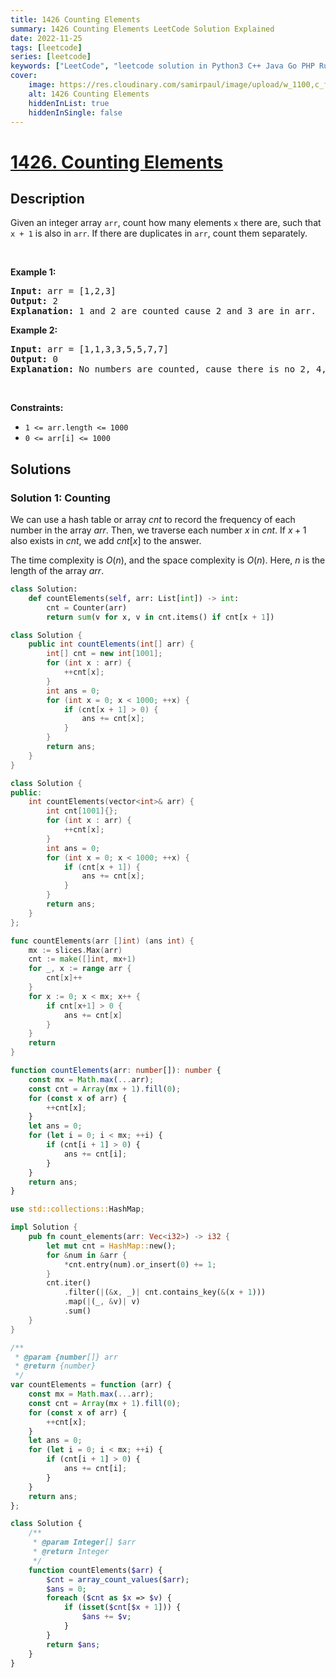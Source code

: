 ```yaml
---
title: 1426 Counting Elements
summary: 1426 Counting Elements LeetCode Solution Explained
date: 2022-11-25
tags: [leetcode]
series: [leetcode]
keywords: ["LeetCode", "leetcode solution in Python3 C++ Java Go PHP Ruby Swift TypeScript Rust C# JavaScript C", "1426 Counting Elements LeetCode Solution Explained in all languages"]
cover:
    image: https://res.cloudinary.com/samirpaul/image/upload/w_1100,c_fit,co_rgb:FFFFFF,l_text:Arial_75_bold:1426 Counting Elements - Solution Explained/problem-solving.webp
    alt: 1426 Counting Elements
    hiddenInList: true
    hiddenInSingle: false
---
```



# [1426. Counting Elements](https://leetcode.com/problems/counting-elements)


## Description

<p>Given an integer array <code>arr</code>, count how many elements <code>x</code> there are, such that <code>x + 1</code> is also in <code>arr</code>. If there are duplicates in <code>arr</code>, count them separately.</p>

<p>&nbsp;</p>
<p><strong class="example">Example 1:</strong></p>

<pre>
<strong>Input:</strong> arr = [1,2,3]
<strong>Output:</strong> 2
<strong>Explanation:</strong> 1 and 2 are counted cause 2 and 3 are in arr.
</pre>

<p><strong class="example">Example 2:</strong></p>

<pre>
<strong>Input:</strong> arr = [1,1,3,3,5,5,7,7]
<strong>Output:</strong> 0
<strong>Explanation:</strong> No numbers are counted, cause there is no 2, 4, 6, or 8 in arr.
</pre>

<p>&nbsp;</p>
<p><strong>Constraints:</strong></p>

<ul>
	<li><code>1 &lt;= arr.length &lt;= 1000</code></li>
	<li><code>0 &lt;= arr[i] &lt;= 1000</code></li>
</ul>

## Solutions

### Solution 1: Counting

We can use a hash table or array $cnt$ to record the frequency of each number in the array $arr$. Then, we traverse each number $x$ in $cnt$. If $x+1$ also exists in $cnt$, we add $cnt[x]$ to the answer.

The time complexity is $O(n)$, and the space complexity is $O(n)$. Here, $n$ is the length of the array $arr$.

<!-- tabs:start -->

```python
class Solution:
    def countElements(self, arr: List[int]) -> int:
        cnt = Counter(arr)
        return sum(v for x, v in cnt.items() if cnt[x + 1])
```

```java
class Solution {
    public int countElements(int[] arr) {
        int[] cnt = new int[1001];
        for (int x : arr) {
            ++cnt[x];
        }
        int ans = 0;
        for (int x = 0; x < 1000; ++x) {
            if (cnt[x + 1] > 0) {
                ans += cnt[x];
            }
        }
        return ans;
    }
}
```

```cpp
class Solution {
public:
    int countElements(vector<int>& arr) {
        int cnt[1001]{};
        for (int x : arr) {
            ++cnt[x];
        }
        int ans = 0;
        for (int x = 0; x < 1000; ++x) {
            if (cnt[x + 1]) {
                ans += cnt[x];
            }
        }
        return ans;
    }
};
```

```go
func countElements(arr []int) (ans int) {
	mx := slices.Max(arr)
	cnt := make([]int, mx+1)
	for _, x := range arr {
		cnt[x]++
	}
	for x := 0; x < mx; x++ {
		if cnt[x+1] > 0 {
			ans += cnt[x]
		}
	}
	return
}
```

```ts
function countElements(arr: number[]): number {
    const mx = Math.max(...arr);
    const cnt = Array(mx + 1).fill(0);
    for (const x of arr) {
        ++cnt[x];
    }
    let ans = 0;
    for (let i = 0; i < mx; ++i) {
        if (cnt[i + 1] > 0) {
            ans += cnt[i];
        }
    }
    return ans;
}
```

```rust
use std::collections::HashMap;

impl Solution {
    pub fn count_elements(arr: Vec<i32>) -> i32 {
        let mut cnt = HashMap::new();
        for &num in &arr {
            *cnt.entry(num).or_insert(0) += 1;
        }
        cnt.iter()
            .filter(|(&x, _)| cnt.contains_key(&(x + 1)))
            .map(|(_, &v)| v)
            .sum()
    }
}
```

```js
/**
 * @param {number[]} arr
 * @return {number}
 */
var countElements = function (arr) {
    const mx = Math.max(...arr);
    const cnt = Array(mx + 1).fill(0);
    for (const x of arr) {
        ++cnt[x];
    }
    let ans = 0;
    for (let i = 0; i < mx; ++i) {
        if (cnt[i + 1] > 0) {
            ans += cnt[i];
        }
    }
    return ans;
};
```

```php
class Solution {
    /**
     * @param Integer[] $arr
     * @return Integer
     */
    function countElements($arr) {
        $cnt = array_count_values($arr);
        $ans = 0;
        foreach ($cnt as $x => $v) {
            if (isset($cnt[$x + 1])) {
                $ans += $v;
            }
        }
        return $ans;
    }
}
```

<!-- tabs:end -->

<!-- end -->
